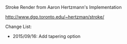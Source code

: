 Stroke Render from Aaron Hertzmann's Implementation

http://www.dgp.toronto.edu/~hertzman/stroke/


Change List:

* 2015/09/16: Add tapering option
